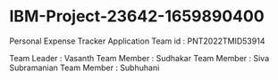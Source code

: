 # IBM-Project-23642-1659890400
Personal Expense Tracker Application
Team id : PNT2022TMID53914

Team Leader : Vasanth
Team Member : Sudhakar
Team Member : Siva Subramanian 
Team Member : Subhuhani

